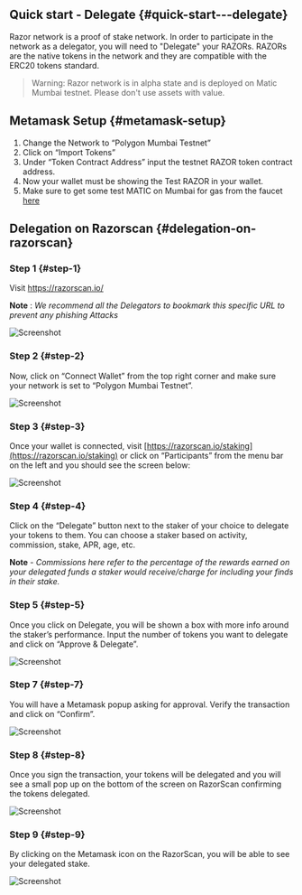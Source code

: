## Quick start - Delegate {#quick-start---delegate}

Razor network is a proof of stake network. In order to participate in the network as a delegator, you will need to "Delegate" your RAZORs. RAZORs are the native tokens in the network and they are compatible with the ERC20 tokens standard.

> Warning: Razor network is in alpha state and is deployed on Matic Mumbai testnet. Please don't use assets with value.

## Metamask Setup {#metamask-setup}

1. Change the Network to “Polygon Mumbai Testnet” 
2. Click on “Import Tokens” 
3. Under “Token Contract Address” input the testnet RAZOR token contract address.
4. Now your wallet must be showing the Test RAZOR in your wallet.
5. Make sure to get some test MATIC on Mumbai for gas from the faucet [here](https://faucet.polygon.technology/)


## Delegation on Razorscan {#delegation-on-razorscan}

### Step 1 {#step-1}

 Visit <https://razorscan.io/>

 **Note** : *We recommend all the Delegators to bookmark this specific URL to prevent any phishing Attacks*

![Screenshot](/img/1.png)

### Step 2 {#step-2}
 Now, click on “Connect Wallet” from the top right corner and make sure your network is set to “Polygon Mumbai Testnet”.

![Screenshot](/img/2.png)

### Step 3 {#step-3}
 Once your wallet is connected, visit [https://razorscan.io/staking](https://razorscan.io/staking) or click on “Participants” from the menu bar on the left and you should see the screen below: 

![Screenshot](/img/3.png)

### Step 4 {#step-4}
 Click on the “Delegate” button next to the staker of your choice to delegate your tokens to them. You can choose a staker based on activity, commission, stake, APR, age, etc.

**Note** - *Commissions here refer to the percentage of the rewards earned on your delegated funds a staker would receive/charge for including your finds in their stake.*

### Step 5 {#step-5}
 Once you click on Delegate, you will be shown a box with more info around the staker’s performance. Input the number of tokens you want to delegate and click on “Approve & Delegate”.

![Screenshot](/img/4.png)

### Step 7 {#step-7}

 You will have a Metamask popup asking for approval. Verify the transaction and click on “Confirm”.

![Screenshot](/img/5.png)

### Step 8 {#step-8}

 Once you sign the transaction, your tokens will be delegated and you will see a small pop up on the bottom of the screen on RazorScan confirming the tokens delegated.

![Screenshot](/img/6.png)

### Step 9 {#step-9}

 By clicking on the Metamask icon on the RazorScan, you will be able to see your delegated stake. 

![Screenshot](/img/7.png)

